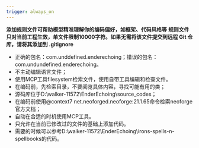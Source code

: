 ```yaml
---
trigger: always_on
---
```


**添加规则文件可帮助模型精准理解你的编码偏好，如框架、代码风格等**
**规则文件只对当前工程生效，单文件限制10000字符。如果无需将该文件提交到远程 Git 仓库，请将其添加到 .gitignore**

* 正确的包名：com.unddefined.enderechoing；错误的包名：com.undundefined.enderechoing。
* 不主动编辑语言文件；
* 使用MCP工具filesystem检索文件，使用自带工具编辑和检查文件。
* 在编码前，先检索目录，不要阅览具体内容，寻找可能有用的类；
* 源码库位于D:\walker-11572\EnderEchoing\source_codes；
* 在编码前使用@context7 net.neoforged.neoforge:21.1.65命令检索neoforge官方文档；
* 自动在合适的时机使用MCP工具。
* 只允许在当前已修改过的文件的基础上添加代码。
* 需要的时候可以参考D:\walker-11572\EnderEchoing\irons-spells-n-spellbooks的代码。